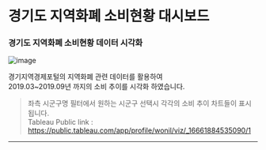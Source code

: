 # 경기도 지역화폐 소비현황 대시보드 
  
### 경기도 지역화폐 소비현황 데이터 시각화 
 
![image](https://lh3.googleusercontent.com/fife/AAbDypDqKem0S3LgjSo94Xyhobm9SBIuSohmGLkU6PGd4ShOkd-w6TpsAN8XDIdxqXh0ytac4MKlpFwDcvyyilkjE6w5uNnj_UWm4THTegg16Aoj65QkFXK_3g1CmxVJRih3sfROoLEYcG5d-AvE-_SqOHj7vkXb-rkLiCLV9mJ5FaOqMPjEBgR7DLA63NEfVggEtrWbuCIgTJ_ZsJ4TrlX7C0hmVebdDxlb7S5tVo0yqtyg0BmHGK5oYg1cUCbRjOjEUKz7TmiKwODXOp3vlcosLhJiIdQVkN5zudDka4KAv_cMJTdIE5wRcOak6H7loR8y0U5GnKu4viRcJlNExQhO6b0bSjrp9jlrF00rglgkNyRsjuag1Py8g6OsnpWFLYwLOkHr8uYd1kwVeos7GjDgR5cMDwxv6Plt2PhVmBMds-T2gxT8wlDepXt2hrJb3deRLiM7BKL5XF4WHb3iPbA_ANjHf7i-8uYjwQjvvWA7whGxD4u6rlNbOpgg6NEtV3DNmM5RrQk0mUUBFOEZFIGNIaLckn50Ud8FWE4UzYmWvYt05rD28wXdPF4n8xAJEdps_1do5ohzRND4u_U0Mp-OGSNfOX6y6ARf58l84CtBmBGqeW2MfmXLFEOKKy_FIQa7vwN8DOTdvQPnWZdSUq2rqhGPB6-4k8SzhQ1ak2d-iXcUbNgCRxjEssa5-sYUjX14Tr-07l3T0vUmmmhtCumfFvBAfegAbY6oHJ2XSyafhc4cc7Aax4TD4AbBIokqSsg3Ce_n_DOiC6eEACYBBzhsRb8W6HwzI3etFBCbhuRzG8_a-pvtDZIJ5CgtomqXUIrEVak3IF0wqS_AY6CMFDOi8fiEeXkgsvFe_V9VT6kukvT4dTOAnS8A0ujO2P9sf8pKJL5VALt2DBaa0UmwVJjKz2U42UoQ2_7KYn_Z2RuCY1VzmgKyEmO2SnltXTE8D-FHr6LuXRc6WnfNSWh9WRrtQUx3SuTgZfufZ6Oo3AwSvlhbKVEY8yk0wfR4oWPIjEEnfbr163uSi3f0Bo3lMHpCMy5NWF011EgJcFiAZSdE-OZCLxMwBM9Ou-TKZs3p50XiLqgmZrhy4_kv0n0LIzgyKDUkSOx_O6IVWA2qn_Ee3bKDE2PO8hQvJsmazMy8LgG7Sqq6I0g1MGY8cE0vJP9hT9Q_p-cYPV0En5TYiMVNmazg2szkJ3nxQ36vZ2QPotKK8BRQj-KCUXeRNkNOlYDo8fPW2XsV4a31tgUfYvEakNa7spTKwNf4RFaJxdQTwhpfxRSwgHibVf0zuoYh714bxaLArqdBoMGWYbcIjB5F_F3OMA3veDApwA9k1b0lPv2O4v9-BEnPnKF6cTEbfS067rJQmqXyPcCQqV2J6iFTPqRdm-L73Sn2ijufb4WlowjBeRtYStKmIiYUkKIx33X_sCzMp0J7-j6CJQomc0WX_CxlXZ7jCRZr_9wvDcJiiXNj98GWm2D7B59CpUv7G5a4oqd1AEu6SuISCiXl-40HyVobCrMKY8d5o5dxaGO0Av5BEmjzQ8SxdOUxDwSF4lL2wuDxUVgyQKvZ=w1365-h648)  
  
  
경기지역경제포털의 지역화폐 관련 데이터를 활용하여  
2019.03~2019.09년 까지의 소비 추이를 시각화 하였습니다.  
> 좌측 시군구명 필터에서 원하는 시군구 선택시 각각의 소비 추이 차트들이 표시 됩니다.  
  Tableau Public link : https://public.tableau.com/app/profile/wonil/viz/_16661884535090/1


<hr>   